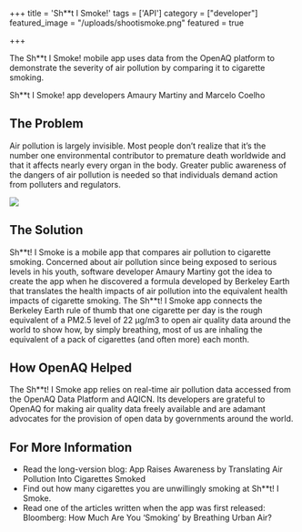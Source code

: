 +++
title = 'Sh**t I Smoke!'
tags = ['API']
category = ["developer"]
featured_image = "/uploads/shootismoke.png"
featured = true

+++

The Sh**t I Smoke! mobile app uses data from the OpenAQ platform to demonstrate the severity of air pollution by comparing it to cigarette smoking.

Sh**t I Smoke! app developers Amaury Martiny and Marcelo Coelho
 
## The Problem

Air pollution is largely invisible. Most people don’t realize that it’s the number one environmental contributor to premature death worldwide and that it affects nearly every organ in the body. Greater public awareness of the dangers of air pollution is needed so that individuals demand action from polluters and regulators. 


![](/uploads/shootismoke_cigarette.webp)

## The Solution

Sh\*\*t! I Smoke is a mobile app that compares air pollution to cigarette smoking. Concerned about air pollution since being exposed to serious levels in his youth, software developer Amaury Martiny got the idea to create the app when he discovered a formula developed by Berkeley Earth that translates the health impacts of air pollution into the equivalent health impacts of cigarette smoking. The Sh**t! I Smoke app connects the Berkeley Earth rule of thumb that one cigarette per day is the rough equivalent of a PM2.5 level of 22 μg/m3 to open air quality data around the world to show how, by simply breathing, most of us are inhaling the equivalent of a pack of cigarettes (and often more) each month.

## How OpenAQ Helped

The Sh\*\*t! I Smoke app relies on real-time air pollution data accessed from the OpenAQ Data Platform and AQICN. Its developers are grateful to OpenAQ for making air quality data freely available and are adamant advocates for the provision of open data by governments around the world.

## For More Information
* Read the long-version blog: App Raises Awareness by Translating Air Pollution Into Cigarettes Smoked
* Find out how many cigarettes you are unwillingly smoking at Sh**t! I Smoke.
* Read one of the articles written when the app was first released: Bloomberg: How Much Are You ‘Smoking’ by Breathing Urban Air?